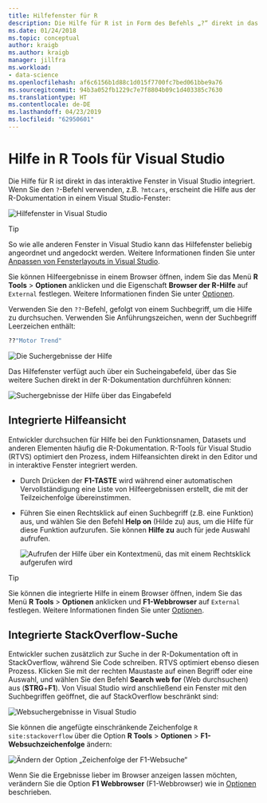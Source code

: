 ```yaml
---
title: Hilfefenster für R
description: Die Hilfe für R ist in Form des Befehls „?“ direkt in das interaktive Fenster in Visual Studio integriert .
ms.date: 01/24/2018
ms.topic: conceptual
author: kraigb
ms.author: kraigb
manager: jillfra
ms.workload:
- data-science
ms.openlocfilehash: af6c6156b1d88c1d015f7700fc7bed061bbe9a76
ms.sourcegitcommit: 94b3a052fb1229c7e7f8804b09c1d403385c7630
ms.translationtype: HT
ms.contentlocale: de-DE
ms.lasthandoff: 04/23/2019
ms.locfileid: "62950601"
---
```

# <a name="help-in-r-tools-for-visual-studio"></a>Hilfe in R Tools für Visual Studio

Die Hilfe für R ist direkt in das interaktive Fenster in Visual Studio integriert. Wenn Sie den `?`-Befehl verwenden, z.B. `?mtcars`, erscheint die Hilfe aus der R-Dokumentation in einem Visual Studio-Fenster:

![Hilfefenster in Visual Studio](media/help-window.png)

> [!Tip]
> So wie alle anderen Fenster in Visual Studio kann das Hilfefenster beliebig angeordnet und angedockt werden. Weitere Informationen finden Sie unter [Anpassen von Fensterlayouts in Visual Studio](../ide/customizing-window-layouts-in-visual-studio.md).
>
> Sie können Hilfeergebnisse in einem Browser öffnen, indem Sie das Menü **R Tools** > **Optionen** anklicken und die Eigenschaft **Browser der R-Hilfe** auf `External` festlegen. Weitere Informationen finden Sie unter [Optionen](options-for-r-tools-in-visual-studio.md).

Verwenden Sie den `??`-Befehl, gefolgt von einem Suchbegriff, um die Hilfe zu durchsuchen. Verwenden Sie Anführungszeichen, wenn der Suchbegriff Leerzeichen enthält:

```R
??"Motor Trend"
```

![Die Suchergebnisse der Hilfe](media/help-search1.png)

Das Hilfefenster verfügt auch über ein Sucheingabefeld, über das Sie weitere Suchen direkt in der R-Dokumentation durchführen können:

![Suchergebnisse der Hilfe über das Eingabefeld](media/help-search2.png)

## <a name="integrated-help-lookup"></a>Integrierte Hilfeansicht

Entwickler durchsuchen für Hilfe bei den Funktionsnamen, Datasets und anderen Elementen häufig die R-Dokumentation. R-Tools für Visual Studio (RTVS) optimiert den Prozess, indem Hilfeansichten direkt in den Editor und in interaktive Fenster integriert werden.

- Durch Drücken der **F1-TASTE** wird während einer automatischen Vervollständigung eine Liste von Hilfeergebnissen erstellt, die mit der Teilzeichenfolge übereinstimmen.
- Führen Sie einen Rechtsklick auf einen Suchbegriff (z.B. eine Funktion) aus, und wählen Sie den Befehl **Help on** (Hilde zu) aus, um die Hilfe für diese Funktion aufzurufen. Sie können **Hilfe zu** auch für jede Auswahl aufrufen.

    ![Aufrufen der Hilfe über ein Kontextmenü, das mit einem Rechtsklick aufgerufen wird](media/help-right-click.png)

> [!Tip]
> Sie können die integrierte Hilfe in einem Browser öffnen, indem Sie das Menü **R Tools** > **Optionen** anklicken und **F1-Webbrowser** auf `External` festlegen. Weitere Informationen finden Sie unter [Optionen](options-for-r-tools-in-visual-studio.md).

## <a name="integrated-stackoverflow-search"></a>Integrierte StackOverflow-Suche

Entwickler suchen zusätzlich zur Suche in der R-Dokumentation oft in StackOverflow, während Sie Code schreiben. RTVS optimiert ebenso diesen Prozess. Klicken Sie mit der rechten Maustaste auf einen Begriff oder eine Auswahl, und wählen Sie den Befehl **Search web for** (Web durchsuchen) aus (**STRG**+**F1**). Von Visual Studio wird anschließend ein Fenster mit den Suchbegriffen geöffnet, die auf StackOverflow beschränkt sind:

![Websuchergebnisse in Visual Studio](media/help-web-search-results.png)

Sie können die angefügte einschränkende Zeichenfolge `R site:stackoverflow` über die Option **R Tools** > **Optionen** > **F1-Websuchzeichenfolge** ändern:

![Ändern der Option „Zeichenfolge der F1-Websuche“](media/options-dialog.png)

Wenn Sie die Ergebnisse lieber im Browser anzeigen lassen möchten, verändern Sie die Option **F1 Webbrowser** (F1-Webbrowser) wie in [Optionen](options-for-r-tools-in-visual-studio.md) beschrieben.
